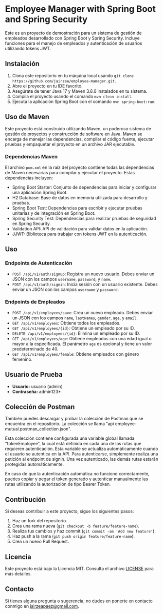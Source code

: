 # Employee Manager with Spring Boot and Spring Security

Este es un proyecto de demostración para un sistema de gestión de empleados desarrollado con Spring Boot y Spring Security. Incluye funciones para el manejo de empleados y autenticación de usuarios utilizando tokens JWT.

## Instalación

1. Clona este repositorio en tu máquina local usando `git clone https://github.com/jairzea/employee-manager.git`.
2. Abre el proyecto en tu IDE favorito.
3. Asegúrate de tener Java 17 y Maven 3.8.6 instalados en tu sistema.
4. Compila el proyecto usando el comando `mvn clean install`.
5. Ejecuta la aplicación Spring Boot con el comando `mvn spring-boot:run`.

## Uso de Maven

Este proyecto está construido utilizando Maven, un poderoso sistema de gestión de proyectos y construcción de software en Java. Maven se encarga de manejar las dependencias, compilar el código fuente, ejecutar pruebas y empaquetar el proyecto en un archivo JAR ejecutable.

### Dependencias Maven

El archivo `pom.xml` en la raíz del proyecto contiene todas las dependencias de Maven necesarias para compilar y ejecutar el proyecto. Estas dependencias incluyen:

- Spring Boot Starter: Conjunto de dependencias para iniciar y configurar una aplicación Spring Boot.
- H2 Database: Base de datos en memoria utilizada para desarrollo y pruebas.
- Spring Boot Test: Dependencias para escribir y ejecutar pruebas unitarias y de integración en Spring Boot.
- Spring Security Test: Dependencias para realizar pruebas de seguridad en Spring Security.
- Validation API: API de validación para validar datos en la aplicación.
- JJWT: Biblioteca para trabajar con tokens JWT en la autenticación.

## Uso

### Endpoints de Autenticación

- `POST /api/v1/auth/signup`: Registra un nuevo usuario. Debes enviar un JSON con los campos `username`, `password`, y `name`.
- `POST /api/v1/auth/signin`: Inicia sesión con un usuario existente. Debes enviar un JSON con los campos `username` y `password`.

### Endpoints de Empleados

- `POST /api/v1/employees/save`: Crea un nuevo empleado. Debes enviar un JSON con los campos `name`, `lastNames`, `gender`, `age`, y `email`.
- `GET /api/v1/employees`: Obtiene todos los empleados.
- `GET /api/v1/employees/{id}`: Obtiene un empleado por su ID.
- `DELETE /api/v1/employees/{id}`: Elimina un empleado por su ID.
- `GET /api/v1/employees/age`: Obtiene empleados con una edad igual o mayor a la especificada. El parámetro `age` es opcional y tiene un valor predeterminado de 40.
- `GET /api/v1/employees/female`: Obtiene empleados con género femenino.

## Usuario de Prueba

- **Usuario:** usuario (admin)
- **Contraseña:** admin123\*

## Colección de Postman

También puedes descargar y probar la colección de Postman que se encuentra en el repositorio. La colección se llama "api employee-mutual.postman_collection.json".

Esta colección contiene configurada una variable global llamada "tokenEmployee", la cual está definida en cada una de las rutas que requieren autenticación. Esta variable se actualiza automáticamente cuando el usuario se autentica en la API. Para autenticarse, simplemente realiza una petición al endpoint de signin. Una vez autenticado, las demás rutas estarán protegidas automáticamente.

En caso de que la autenticación automática no funcione correctamente, puedes copiar y pegar el token generado y autenticar manualmente las rutas utilizando la autorización de tipo Bearer Token.

## Contribución

Si deseas contribuir a este proyecto, sigue los siguientes pasos:

1. Haz un fork del repositorio.
2. Crea una rama nueva (`git checkout -b feature/feature-name`).
3. Realiza tus cambios y haz commit (`git commit -am 'Add new feature'`).
4. Haz push a la rama (`git push origin feature/feature-name`).
5. Crea un nuevo Pull Request.

## Licencia

Este proyecto está bajo la Licencia MIT. Consulta el archivo [LICENSE](LICENSE) para más detalles.

## Contacto

Si tienes alguna pregunta o sugerencia, no dudes en ponerte en contacto conmigo en [jairzeapaez@gmail.com](mailto:tu-email@example.com).

```

```

